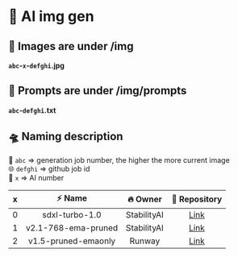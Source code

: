 # 🎉 AI img gen

## 🍹 Images are under /img

**`abc`-`x`-`defghi`.jpg**

## 💬 Prompts are under /img/prompts

**`abc`-`defghi`.txt**

## 🛸 Naming description

🔢 `abc` => generation job number, the higher the more current image  
🌐 `defghi` => github job id  
🧠 `x` => AI number

| x | ⚡ Name                         | 🔥 Owner        | 🚚 Repository                                                    |
|:-:|:-------------------------------:|:---------------:|:----------------------------------------------------------------:|
| 0 | sdxl-turbo-1.0                  | StabilityAI     | [Link](https://huggingface.co/stabilityai/sdxl-turbo/)           |
| 1 | v2.1-768-ema-pruned             | StabilityAI     | [Link](https://huggingface.co/stabilityai/stable-diffusion-2-1/) |
| 2 | v1.5-pruned-emaonly             | Runway          | [Link](https://huggingface.co/runwayml/stable-diffusion-v1-5/)   |
